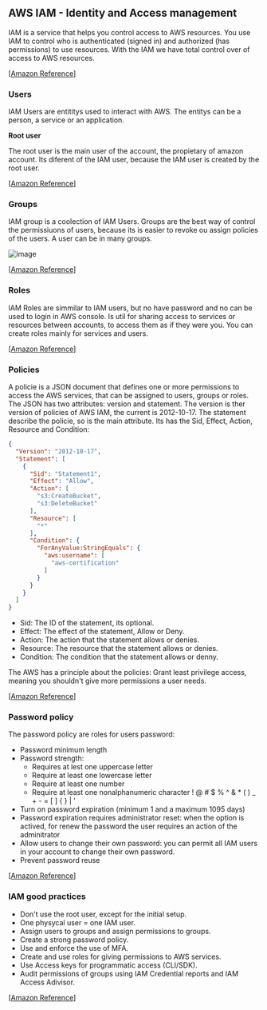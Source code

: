 ## AWS IAM - Identity and Access management

IAM is a service that helps you control access to AWS resources. You use IAM to control who
is authenticated (signed in) and authorized (has permissions) to use resources.
With the IAM we have total control over of access to AWS resources.

[[Amazon Reference](https://docs.aws.amazon.com/IAM/latest/UserGuide/introduction.html)]

### Users

IAM Users are entititys used to interact with AWS. The entitys can be a person, a service or an application.

**Root user**

The root user is the main user of the account, the propietary of amazon account. Its diferent of the IAM user, because
the IAM user is created by the root user.

[[Amazon Reference](https://docs.aws.amazon.com/IAM/latest/UserGuide/id_users.html)]

### Groups

IAM group is a coolection of IAM Users. Groups are the best way of control the permissiuons of users,
because its is easier to revoke ou assign policies of the users. A user can be in many groups.

![image](https://github.com/danielarrais/aws-with-terraform/assets/28496479/85190c5f-8bb1-4c9d-8ba8-80a31fca9611)

[[Amazon Reference](https://docs.aws.amazon.com/IAM/latest/UserGuide/id_groups.html)]

### Roles

IAM Roles are simmilar to IAM users, but no have password and no can be used to login in AWS console. Is util for
sharing access to services or resources between accounts, to access them as if they were you. You can create roles
mainly for services and users.

[[Amazon Reference](https://docs.aws.amazon.com/en_us/IAM/latest/UserGuide/id_roles.html)]

### Policies

A policie is a JSON document that defines one or more permissions to access the AWS services, that can be assigned to
users, groups or roles. The JSON has two attributes: version and statement. The version is ther version of policies of
AWS IAM, the current is
2012-10-17. The statement describe the policie, so is the main attribute. Its has the Sid, Effect, Action, Resource and
Condition:

```json
{
  "Version": "2012-10-17",
  "Statement": [
    {
      "Sid": "Statement1",
      "Effect": "Allow",
      "Action": [
        "s3:CreateBucket",
        "s3:DeleteBucket"
      ],
      "Resource": [
        "*"
      ],
      "Condition": {
        "ForAnyValue:StringEquals": {
          "aws:username": [
            "aws-certification"
          ]
        }
      }
    }
  ]
}
```

- Sid: The ID of the statement, its optional.
- Effect: The effect of the statement, Allow or Deny.
- Action: The action that the statement allows or denies.
- Resource: The resource that the statement allows or denies.
- Condition: The condition that the statement allows or denny.

The AWS has a principle about the policies: Grant least privilege access, meaning you shouldn't give more
permissions a user needs.

[[Amazon Reference](https://docs.aws.amazon.com/IAM/latest/UserGuide/access_policies.html)]

### Password policy

The password policy are roles for users password:

* Password minimum length
* Password strength:
    * Requires at lest one uppercase letter
    * Require at least one lowercase letter
    * Require at least one number
    * Require at least one nonalphanumeric character ! @ # $ % ^ & * ( ) _ + - = [ ] { } | '
* Turn on password expiration (minimum 1 and a maximum 1095 days)
* Password expiration requires administrator reset: when the option is actived, for renew the password the user requires
  an action of the adminitrator
* Allow users to change their own password: you can permit all IAM users in your account to change their own password.
* Prevent password reuse

[[Amazon Reference](https://docs.aws.amazon.com/IAM/latest/UserGuide/id_credentials_passwords_account-policy.html)]

### IAM good practices

* Don't use the root user, except for the initial setup.
* One physycal user = one IAM user.
* Assign users to groups and assign permissions to groups.
* Create a strong password policy.
* Use and enforce the use of MFA.
* Create and use roles for giving permissions to AWS services.
* Use Access keys for programmatic access (CLI/SDK).
* Audit permissions of groups using IAM Credential reports and IAM Access Adivisor.

[[Amazon Reference](https://docs.aws.amazon.com/IAM/latest/UserGuide/best-practices.html)]